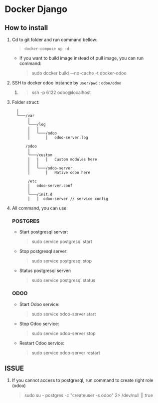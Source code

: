 # Docker Django

## How to install
 1. Cd to git folder and run command bellow:
    > `docker-compose up -d`

    * If you want to build image instead of pull image, you can run command:
      > sudo docker build --no-cache -t docker-odoo

 2. SSH to docker odoo instance by `user/pwd` : `odoo/odoo`
    1. > ssh -p 6122 odoo@localhost


 3. Folder struct:
    ```
      │
      └───/var
           │
           └───/log
           │   │
           │   └───/odoo
           │       │   odoo-server.log
           
          /odoo
           │
           └───/custom
           │   |   │   Custom modules here
           │   │
           │   └───/odoo-server
           │       │   Native odoo here

           /etc
           │   odoo-server.conf
           │
           └───/init.d
           │   │  odoo-server // service config

    ```

 4. All command, you can use:
    ### POSTGRES
    * Start postgresql server:
      > sudo service postgresql start

    * Stop postgresql server:
      > sudo service postgresql stop

    * Status postgresql server:
      > sudo service postgresql status

    ### ODOO
    * Start Odoo service:
      >sudo service odoo-server start

    * Stop Odoo service: 
      >sudo service odoo-server stop

    * Restart Odoo service: 
      >sudo service odoo-server restart

## ISSUE
 1. If you cannot access to postgresql, run command to create right role (odoo)
    > sudo su - postgres -c "createuser -s odoo" 2> /dev/null || true